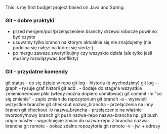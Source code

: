 This is my first budget project based on Java and Spring.

### Git - dobre praktyki
- przed mergem/pull/przełączeniem branchy drzewo robocze powinno być czyste
- usuwamy tylko branch na którym aktualnie się nie znajdujemy (nie podcina się nałęzi na której się siedzi:)
- po mergu zawsze zweryfikujmy czy wszyskto działa (ale tylko jeśli musimy rozwiązywac konflikty)

### Git - przydatne komendy
git status - co się dzieje w repo
git log - historia (q wychodzimy)
git log --graph - rysuje graf historii
git add . - dodaje do stage'a wszystkie zmienione/nowe pliki (wtedy można dopiero comitować)
git commit -m "co się zmienia" - zapis zmian do repozytorium
git branch -a - wyświetl wszystkie branche
git checkout nazwa_brancha - przełączenia na inny branch
git checkout -b nazwa_brancha - przełączenie na właśnie tworzony/nowy branch
git push nazwa-repo nazwa-brancha np. git push origin master - wypchnięcie zmian do nazwa-repo z brancha nazwa-brancha
git remote - pokaż zdalne repozytoria
git remote -v - jw. + adresy
